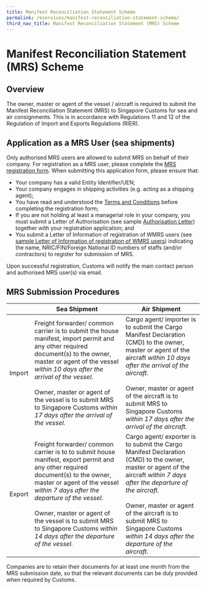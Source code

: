 ```yaml
---
title: Manifest Reconciliation Statement Scheme
permalink: /eservices/manifest-reconciliation-statement-scheme/
third_nav_title: Manifest Reconciliation Statement (MRS) Scheme
---
```

# Manifest Reconciliation Statement (MRS) Scheme

## Overview

The owner, master or agent of the vessel / aircraft is required to submit the Manifest Reconciliation Statement (MRS) to Singapore Customs for sea and air consignments. This is in accordance with Regulations 11 and 12 of the Regulation of Import and Exports Regulations (RIER).

## Application as a MRS User (sea shipments)

Only authorised MRS users are allowed to submit MRS on behalf of their company. For registration as a MRS user, please complete the  [MRS registration form](https://form.gov.sg/#!/5c9dd6bf5b6b230017d50306). When submitting this application form, please ensure that:  

-   Your company has a valid Entity Identifier/UEN; 
-   Your company engages in shipping activities (e.g. acting as a shipping agent);
-   You have read and understood the  [Terms and Conditions](/eservices/5b-manifest-reconciliation-statement-scheme-terms-and-conditions)  before completing the registration form;
-   If you are not holding at least a managerial role in your company, you must submit a Letter of Authorisation  (see sample  [Authorisation Letter](/files/eservices/MRS_Letter_of_Authorisation_2019.docx)) together with your registration application; and 
-   You submit a Letter of Information of registration of WMRS users (see [sample Letter of Information of registration of WMRS users](/files/eservices/sample-letter.docx)) indicating the name, NRIC/FIN/Foreign National ID numbers of staffs (and/or contractors) to register for submission of MRS.

Upon successful registration, Customs will notify the main contact person and authorised MRS user(s) via email.

## MRS Submission Procedures

|   | Sea Shipment  | Air Shipment |
|---|---|--- |
| Import   | Freight forwarder/ common carrier is to submit the house manifest, import permit and any other required document(s) to the owner, master or agent of the vessel  _within 10 days after the arrival of the vessel._ <br><br>   Owner, master or agent of the vessel is to submit MRS to Singapore Customs _within 17 days after the arrival of the vessel._ | Cargo agent/ importer is to submit the Cargo Manifest Declaration (CMD) to the owner, master or agent of the aircraft _within 10 days after the arrival of the aircraft._ <br><br> Owner, master or agent of the aircraft is to submit MRS to Singapore Customs _within 17 days after the arrival of the aircraft._  |
|  Export  | Freight forwarder/ common carrier is to to submit house manifest, export permit and any other required document(s) to the owner, master or agent of the vessel _within 7 days after the departure of the vessel._ <br><br> Owner, master or agent of the vessel is to submit MRS to Singapore Customs _within 14 days after the departure of the vessel._  | Cargo agent/ exporter is to submit the Cargo Manifest Declaration (CMD) to the owner, master or agent of the aircraft _within 7 days after the departure of the aircraft._ <br><br>  Owner, master or agent of the aircraft is to submit MRS to Singapore Customs _within 14 days after the departure of the aircraft._ |

Companies are to retain their documents for at least one month from the MRS submission date, so that the relevant documents can be duly provided when required by Customs.
